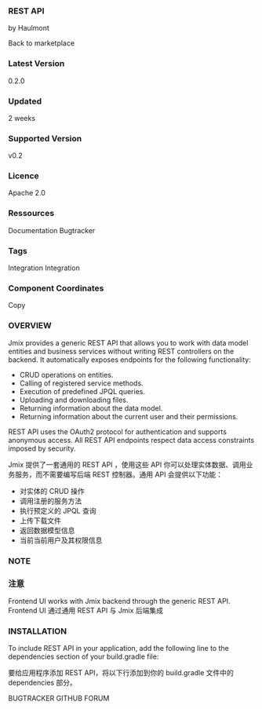 ### REST API 
by Haulmont

Back to marketplace

### Latest Version
0.2.0

### Updated
2 weeks

### Supported Version
v0.2

### Licence
Apache 2.0

### Ressources
Documentation
Bugtracker

### Tags
Integration
Integration 

### Component Coordinates

Copy

### OVERVIEW

Jmix provides a generic REST API that allows you to work with data model entities and business services without writing REST controllers on the backend. It automatically exposes endpoints for the following functionality:

* CRUD operations on entities.
* Calling of registered service methods.
* Execution of predefined JPQL queries.
* Uploading and downloading files.
* Returning information about the data model.
* Returning information about the current user and their permissions.

REST API uses the OAuth2 protocol for authentication and supports anonymous access. All REST API endpoints respect data access constraints imposed by security.

Jmix 提供了一套通用的 REST API ，使用这些 API 你可以处理实体数据、调用业务服务，而不需要编写后端 REST 控制器。通用 API 会提供以下功能：

* 对实体的 CRUD 操作
* 调用注册的服务方法
* 执行预定义的 JPQL 查询 
* 上传下载文件
* 返回数据模型信息 
* 当前当前用户及其权限信息

### NOTE
### 注意
Frontend UI works with Jmix backend through the generic REST API.
Frontend UI 通过通用 REST API 与 Jmix 后端集成 

### INSTALLATION

To include REST API in your application, add the following line to the dependencies section of your build.gradle file:

要给应用程序添加 REST API，将以下行添加到你的 build.gradle 文件中的 dependencies 部分。

BUGTRACKER
GITHUB
FORUM